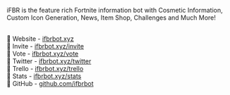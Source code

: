 iFBR is the feature rich Fortnite information bot with Cosmetic Information, Custom Icon Generation, News, Item Shop, Challenges and Much More!<br><br>

💎 Website - [ifbrbot.xyz](https://ifbrbot.xyz)<br>
💎 Invite - [ifbrbot.xyz/invite](https://ifbrbot.xyz/invite)<br>
💎 Vote - [ifbrbot.xyz/vote](https://ifbrbot.xyz/vote)<br>
💎 Twitter - [ifbrbot.xyz/twitter](https://ifbrbot.xyz/twitter)<br>
💎 Trello - [ifbrbot.xyz/trello](https://ifbrbot.xyz/trello)<br>
💎 Stats - [ifbrbot.xyz/stats](https://ifbrbot.xyz/stats)<br>
💎 GitHub - [github.com/ifbrbot](https://github.com/ifbrbot)
